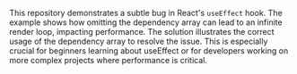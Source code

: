 This repository demonstrates a subtle bug in React's `useEffect` hook.  The example shows how omitting the dependency array can lead to an infinite render loop, impacting performance.  The solution illustrates the correct usage of the dependency array to resolve the issue. This is especially crucial for beginners learning about useEffect or for developers working on more complex projects where performance is critical.
